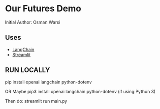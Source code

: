 # Our Futures Demo

Initial Author: Osman Warsi
## Uses

- [LangChain](https://python.langchain.com/docs/get_started/introduction.html)
- [Streamlit](https://streamlit.io/)

## RUN LOCALLY

pip install openai langchain python-dotenv 

OR Maybe 
pip3 install openai langchain python-dotenv  (if using Python 3)

Then do:
 streamlit run main.py  